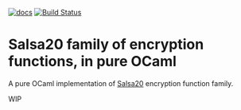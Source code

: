 [![docs](https://img.shields.io/badge/doc-online-blue.svg)](https://abeaumont.github.io/ocaml-salsa20)
[![Build Status](https://travis-ci.org/abeaumont/ocaml-salsa20.svg?branch=master)](https://travis-ci.org/abeaumont/ocaml-salsa20)

# Salsa20 family of encryption functions, in pure OCaml

A pure OCaml implementation of [Salsa20](http://cr.yp.to/salsa20.html) encryption function family.

WIP
